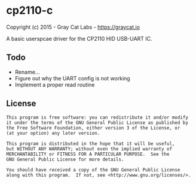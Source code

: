 # cp2110-c

Copyright (c) 2015 - Gray Cat Labs - https://graycat.io

A basic userspcae driver for the CP2110 HID USB-UART IC.

## Todo

* Rename...
* Figure out why the UART config is not working
* Implement a proper read routine 

## License

    This program is free software: you can redistribute it and/or modify
    it under the terms of the GNU General Public License as published by
    the Free Software Foundation, either version 3 of the License, or
    (at your option) any later version.

    This program is distributed in the hope that it will be useful,
    but WITHOUT ANY WARRANTY; without even the implied warranty of
    MERCHANTABILITY or FITNESS FOR A PARTICULAR PURPOSE.  See the
    GNU General Public License for more details.

    You should have received a copy of the GNU General Public License
    along with this program.  If not, see <http://www.gnu.org/licenses/>.
